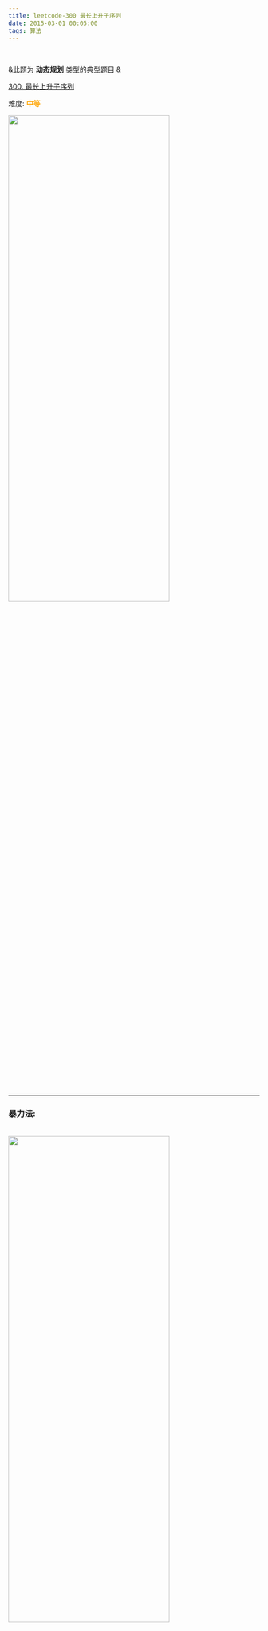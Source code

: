 ```yaml
---
title: leetcode-300 最长上升子序列
date: 2015-03-01 00:05:00
tags: 算法
---
```


<br>

&此题为 **动态规划** 类型的典型题目 &


[300. 最长上升子序列](https://leetcode-cn.com/problems/longest-increasing-subsequence/)

难度:  <font color="orange">**中等**</font>


<img src="leetcode-300-最长上升子序列/0.png" width = 80% height = 50% />


---

### 暴力法:

<br>

<img src="leetcode-300-最长上升子序列/1.png" width = 80% height = 50% />
<img src="leetcode-300-最长上升子序列/2.png" width = 80% height = 50% />
<img src="leetcode-300-最长上升子序列/3.png" width = 80% height = 50% />

状态转移方程式,即一个递推公式

已经证明了有最优子结构,那有重复子问题吗?


<img src="leetcode-300-最长上升子序列/4.png" width = 80% height = 50% />


<br>

时间复杂度分析:

<img src="leetcode-300-最长上升子序列/5.png" width = 80% height = 50% />
<img src="leetcode-300-最长上升子序列/6.png" width = 80% height = 50% />

递归的写法需要耗费非常多的重复计算..避免重叠计算`---`一种办法就是"记忆化",把算好的保存起来

记忆化总是发生在递归之后

<img src="leetcode-300-最长上升子序列/7.png" width = 80% height = 50% />


时间复杂度分析:

<img src="leetcode-300-最长上升子序列/8.png" width = 80% height = 50% />


对于这种将问题规模不断减少的做法,称为`自顶向下`的方法

<img src="leetcode-300-最长上升子序列/9.png" width = 80% height = 50% />
<img src="leetcode-300-最长上升子序列/10.png" width = 80% height = 50% />

时间复杂度分析:

<img src="leetcode-300-最长上升子序列/11.png" width = 80% height = 50% />


<br>

---

<br>


### 动态规划解题难点:

<br>


- 应当采用什么样的数据结构,来保存什么样的计算结果?

- 如何利用保存下来的计算结果,推导出状态转移方程.

<br>

---

<br>

